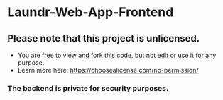 # Laundr-Web-App-Frontend

## Please note that this project is unlicensed.

- You are free to view and fork this code, but not edit or use it for any purpose.
- Learn more here: https://choosealicense.com/no-permission/

### The backend is private for security purposes. 
